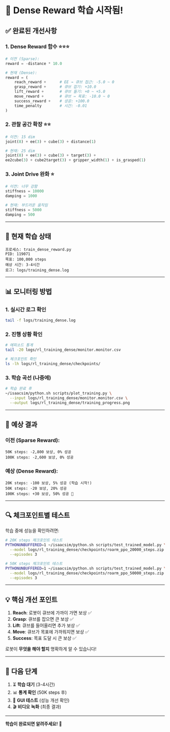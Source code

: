 # 🎉 Dense Reward 학습 시작됨!

## ✅ 완료된 개선사항

### 1. **Dense Reward 함수** ⭐⭐⭐
```python
# 이전 (Sparse):
reward = -distance * 10.0

# 현재 (Dense):
reward = (
    reach_reward +      # EE → 큐브 접근: -5.0 ~ 0
    grasp_reward +      # 큐브 잡기: +10.0
    lift_reward +       # 큐브 들기: +0 ~ +5.0
    move_reward +       # 큐브 → 목표: -10.0 ~ 0
    success_reward +    # 성공: +100.0
    time_penalty        # 시간: -0.01
)
```

### 2. **관찰 공간 확장** ⭐⭐
```python
# 이전: 15 dim
joint(8) + ee(3) + cube(3) + distance(1)

# 현재: 25 dim
joint(8) + ee(3) + cube(3) + target(3) + 
ee2cube(3) + cube2target(3) + gripper_width(1) + is_grasped(1)
```

### 3. **Joint Drive 완화** ⭐
```python
# 이전: 너무 강함
stiffness = 10000
damping = 1000

# 현재: 부드러운 움직임
stiffness = 5000
damping = 500
```

---

## 🚀 현재 학습 상태

```
프로세스: train_dense_reward.py
PID: 119071
목표: 100,000 steps
예상 시간: 3-4시간
로그: logs/training_dense.log
```

---

## 📊 모니터링 방법

### 1. 실시간 로그 확인
```bash
tail -f logs/training_dense.log
```

### 2. 진행 상황 확인
```bash
# 에피소드 통계
tail -20 logs/rl_training_dense/monitor.monitor.csv

# 체크포인트 확인
ls -lh logs/rl_training_dense/checkpoints/
```

### 3. 학습 곡선 (나중에)
```bash
# 학습 완료 후
~/isaacsim/python.sh scripts/plot_training.py \
  --input logs/rl_training_dense/monitor.monitor.csv \
  --output logs/rl_training_dense/training_progress.png
```

---

## 🎯 예상 결과

### 이전 (Sparse Reward):
```
50K steps: -2,800 보상, 0% 성공
100K steps: -2,600 보상, 0% 성공
```

### 예상 (Dense Reward):
```
20K steps: -100 보상, 5% 성공 (학습 시작!)
50K steps: -20 보상, 20% 성공
100K steps: +30 보상, 50% 성공 🎉
```

---

## 🔍 체크포인트별 테스트

학습 중에 성능을 확인하려면:

```bash
# 20K steps 체크포인트 테스트
PYTHONUNBUFFERED=1 ~/isaacsim/python.sh scripts/test_trained_model.py \
  --model logs/rl_training_dense/checkpoints/roarm_ppo_20000_steps.zip \
  --episodes 3

# 50K steps 체크포인트 테스트
PYTHONUNBUFFERED=1 ~/isaacsim/python.sh scripts/test_trained_model.py \
  --model logs/rl_training_dense/checkpoints/roarm_ppo_50000_steps.zip \
  --episodes 3
```

---

## 💡 핵심 개선 포인트

1. **Reach**: 로봇이 큐브에 가까이 가면 보상 ✅
2. **Grasp**: 큐브를 잡으면 큰 보상 ✅
3. **Lift**: 큐브를 들어올리면 추가 보상 ✅
4. **Move**: 큐브가 목표에 가까워지면 보상 ✅
5. **Success**: 목표 도달 시 큰 보상 ✅

로봇이 **무엇을 해야 할지** 명확하게 알 수 있습니다!

---

## 📝 다음 단계

1. ⏳ **학습 대기** (3-4시간)
2. 📊 **통계 확인** (50K steps 후)
3. 🎥 **GUI 테스트** (성능 개선 확인)
4. 🎬 **비디오 녹화** (최종 결과)

---

**학습이 완료되면 알려주세요!** 🚀
